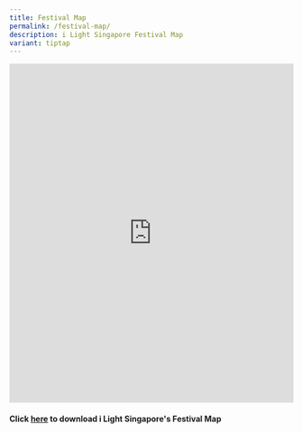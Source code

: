```yaml
---
title: Festival Map
permalink: /festival-map/
description: i Light Singapore Festival Map
variant: tiptap
---
```

<div class="iframe-wrapper">
<iframe style="border:0;" height="600" width="100%" allowfullscreen="true" frameborder="0" src="https://www.google.com/maps/d/embed?mid=1KSFB4FnH_EeN33_F2FZQZCK1IuCylDg&amp;ehbc=2E312F"></iframe>
</div>
<p></p>
<p></p>
<h4>Click <a href="/files/i_Light_Singapore_2025_Festival_Map.pdf" rel="noopener nofollow" target="_blank">here</a> to download i Light Singapore's Festival Map</h4>
<p></p>